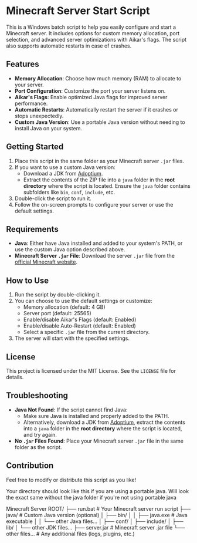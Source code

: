 # Minecraft Server Start Script

This is a Windows batch script to help you easily configure and start a Minecraft server. It includes options for custom memory allocation, port selection, and advanced server optimizations with Aikar's flags. The script also supports automatic restarts in case of crashes.

## Features

- **Memory Allocation**: Choose how much memory (RAM) to allocate to your server.
- **Port Configuration**: Customize the port your server listens on.
- **Aikar's Flags**: Enable optimized Java flags for improved server performance.
- **Automatic Restarts**: Automatically restart the server if it crashes or stops unexpectedly.
- **Custom Java Version**: Use a portable Java version without needing to install Java on your system.

## Getting Started

1. Place this script in the same folder as your Minecraft server `.jar` files.
2. If you want to use a custom Java version:
   - Download a JDK from [Adoptium](https://adoptium.net/en-GB/temurin/releases/?os=windows&arch=x64&package=jdk).
   - Extract the contents of the ZIP file into a `java` folder in the **root directory** where the script is located. Ensure the `java` folder contains subfolders like `bin`, `conf`, `include`, etc.
3. Double-click the script to run it.
4. Follow the on-screen prompts to configure your server or use the default settings.

## Requirements

- **Java**: Either have Java installed and added to your system's PATH, or use the custom Java option described above.
- **Minecraft Server `.jar` File**: Download the server `.jar` file from the [official Minecraft website](https://www.minecraft.net/en-us/download/server).

## How to Use

1. Run the script by double-clicking it.
2. You can choose to use the default settings or customize:
   - Memory allocation (default: 4 GB)
   - Server port (default: 25565)
   - Enable/disable Aikar's Flags (default: Enabled)
   - Enable/disable Auto-Restart (default: Enabled)
   - Select a specific `.jar` file from the current directory.
3. The server will start with the specified settings.

## License

This project is licensed under the MIT License. See the `LICENSE` file for details.

## Troubleshooting

- **Java Not Found**: If the script cannot find Java:
  - Make sure Java is installed and properly added to the PATH.
  - Alternatively, download a JDK from [Adoptium](https://adoptium.net/en-GB/temurin/releases/?os=windows&arch=x64&package=jdk), extract the contents into a `java` folder in the **root directory** where the script is located, and try again.
- **No `.jar` Files Found**: Place your Minecraft server `.jar` file in the same folder as the script.

## Contribution

Feel free to modify or distribute this script as you like!


Your directory should look like this if you are using a portable java. Will look the exact same without the java folder if you're not using portable java 

Minecraft Server ROOT/
├── run.bat                  # Your Minecraft server run script
├── java/                    # Custom Java version (optional)
│   ├── bin/
│   │   ├── java.exe         # Java executable
│   │   └── other Java files...
│   ├── conf/
│   ├── include/
│   ├── lib/
│   └── other JDK files...
├── server.jar               # Minecraft server .jar file
└── other files...           # Any additional files (logs, plugins, etc.)
